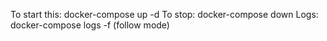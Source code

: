 To start this: docker-compose up -d
To stop: docker-compose down
Logs: docker-compose logs -f (follow mode)
